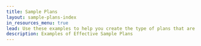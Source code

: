 ```yaml
---
title: Sample Plans
layout: sample-plans-index
in_resources_menu: true
lead: Use these examples to help you create the type of plans that are accepted when applying for a permit.
description: Examples of Effective Sample Plans
---
```

